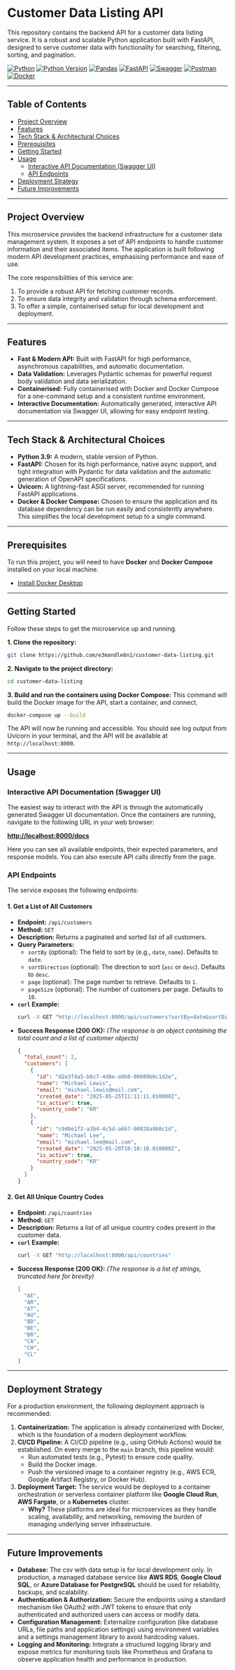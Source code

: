 # Customer Data Listing API

This repository contains the backend API for a customer data listing service. It is a robust and scalable Python application built with FastAPI, designed to serve customer data with functionality for searching, filtering, sorting, and pagination. 

[![Python](https://img.shields.io/badge/Python-3776AB?logo=python&logoColor=fff)](#)
[![Python Version](https://img.shields.io/badge/python-3.9-blue.svg)](https://www.python.org/downloads/release/python-390/)
[![Pandas](https://img.shields.io/badge/Pandas-150458?logo=pandas&logoColor=fff)](#)
[![FastAPI](https://img.shields.io/badge/FastAPI-009485.svg?logo=fastapi&logoColor=white)](#)
[![Swagger](https://img.shields.io/badge/Swagger-85EA2D?logo=insomnia&logoColor=000)](#)
[![Postman](https://img.shields.io/badge/Postman-FF6C37?logo=postman&logoColor=white)](#)
[![Docker](https://img.shields.io/badge/Docker-2496ED?logo=docker&logoColor=fff)](#)

---

## Table of Contents

-   [Project Overview](#project-overview)
-   [Features](#features)
-   [Tech Stack & Architectural Choices](#tech-stack--architectural-choices)
-   [Prerequisites](#prerequisites)
-   [Getting Started](#getting-started)
-   [Usage](#usage)
    -   [Interactive API Documentation (Swagger UI)](#interactive-api-documentation-swagger-ui)
    -   [API Endpoints](#api-endpoints)
-   [Deployment Strategy](#deployment-strategy)
-   [Future Improvements](#future-improvements)

---

## Project Overview

This microservice provides the backend infrastructure for a customer data management system. It exposes a set of API endpoints to handle customer information and their associated items. The application is built following modern API development practices, emphasising performance and ease of use.

The core responsibilities of this service are:
1.  To provide a robust API for fetching customer records.
2.  To ensure data integrity and validation through schema enforcement.
3.  To offer a simple, containerised setup for local development and deployment.

---

## Features

-   **Fast & Modern API:** Built with FastAPI for high performance, asynchronous capabilities, and automatic documentation.
-   **Data Validation:** Leverages Pydantic schemas for powerful request body validation and data serialization.
-   **Containerised:** Fully containerised with Docker and Docker Compose for a one-command setup and a consistent runtime environment.
-   **Interactive Documentation:** Automatically generated, interactive API documentation via Swagger UI, allowing for easy endpoint testing.

---

## Tech Stack & Architectural Choices

-   **Python 3.9:** A modern, stable version of Python.
-   **FastAPI:** Chosen for its high performance, native async support, and tight integration with Pydantic for data validation and the automatic generation of OpenAPI specifications.
-   **Uvicorn:** A lightning-fast ASGI server, recommended for running FastAPI applications.
-   **Docker & Docker Compose:** Chosen to ensure the application and its database dependency can be run easily and consistently anywhere. This simplifies the local development setup to a single command.

---

## Prerequisites

To run this project, you will need to have **Docker** and **Docker Compose** installed on your local machine.
-   [Install Docker Desktop](https://www.docker.com/products/docker-desktop/)

---

## Getting Started

Follow these steps to get the microservice up and running.

**1. Clone the repository:**
```bash
git clone https://github.com/e3mandle6n1/customer-data-listing.git
```

**2. Navigate to the project directory:**
```bash
cd customer-data-listing
```

**3. Build and run the containers using Docker Compose:**
This command will build the Docker image for the API, start a container, and connect.
```bash
docker-compose up --build
```

The API will now be running and accessible. You should see log output from Uvicorn in your terminal, and the API will be available at `http://localhost:8000`.

---

## Usage

### Interactive API Documentation (Swagger UI)

The easiest way to interact with the API is through the automatically generated Swagger UI documentation. Once the containers are running, navigate to the following URL in your web browser:

**[http://localhost:8000/docs](http://localhost:8000/docs)**

Here you can see all available endpoints, their expected parameters, and response models. You can also execute API calls directly from the page.

### API Endpoints

The service exposes the following endpoints:

#### 1. Get a List of All Customers

-   **Endpoint:** `/api/customers`
-   **Method:** `GET`
-   **Description:** Returns a paginated and sorted list of all customers.
-   **Query Parameters:**
    -   `sortBy` (optional): The field to sort by (e.g., `date`, `name`). Defaults to `date`.
    -   `sortDirection` (optional): The direction to sort (`asc` or `desc`). Defaults to `desc`.
    -   `page` (optional): The page number to retrieve. Defaults to `1`.
    -   `pageSize` (optional): The number of customers per page. Defaults to `10`.
-   **`curl` Example:**
    ```bash
    curl -X GET "http://localhost:8000/api/customers?sortBy=date&sortDirection=desc&page=1&pageSize=10"
    ```
-   **Success Response (200 OK):**
    *(The response is an object containing the total count and a list of customer objects)*
    ```json
    {
      "total_count": 2,
      "customers": [
        {
          "id": "d2e3f4a5-b6c7-4d8e-a9b0-00089b0c1d2e",
          "name": "Michael Lewis",
          "email": "michael.lewis@mail.com",
          "created_date": "2025-05-25T11:11:11.010000Z",
          "is_active": true,
          "country_code": "KR"
        },
        {
          "id": "c9d0e1f2-a3b4-4c5d-a6b7-00028a9b0c1d",
          "name": "Michael Lee",
          "email": "michael.lee@mail.com",
          "created_date": "2025-05-20T10:10:10.010000Z",
          "is_active": true,
          "country_code": "KR"
        }
      ]
    }
    ```

#### 2. Get All Unique Country Codes

-   **Endpoint:** `/api/countries`
-   **Method:** `GET`
-   **Description:** Returns a list of all unique country codes present in the customer data.
-   **`curl` Example:**
    ```bash
    curl -X GET "http://localhost:8000/api/countries"
    ```
-   **Success Response (200 OK):**
    *(The response is a list of strings, truncated here for brevity)*
    ```json
    [
      "AE",
      "AR",
      "AT",
      "AU",
      "BD",
      "BE",
      "BR",
      "CA",
      "CH",
      "CL"
    ]
    ```
---

## Deployment Strategy

For a production environment, the following deployment approach is recommended:

1.  **Containerization:** The application is already containerized with Docker, which is the foundation of a modern deployment workflow.
2.  **CI/CD Pipeline:** A CI/CD pipeline (e.g., using GitHub Actions) would be established. On every merge to the `main` branch, this pipeline would:
    -   Run automated tests (e.g., Pytest) to ensure code quality.
    -   Build the Docker image.
    -   Push the versioned image to a container registry (e.g., AWS ECR, Google Artifact Registry, or Docker Hub).
3.  **Deployment Target:** The service would be deployed to a container orchestration or serverless container platform like **Google Cloud Run**, **AWS Fargate**, or a **Kubernetes** cluster.
    -   **Why?** These platforms are ideal for microservices as they handle scaling, availability, and networking, removing the burden of managing underlying server infrastructure.

---

## Future Improvements

-   **Database:** The csv with data setup is for local development only. In production, a managed database service like **AWS RDS**, **Google Cloud SQL**, or **Azure Database for PostgreSQL** should be used for reliability, backups, and scalability.
-   **Authentication & Authorization:** Secure the endpoints using a standard mechanism like OAuth2 with JWT tokens to ensure that only authenticated and authorized users can access or modify data.
-   **Configuration Management:** Externalize configuration (like database URLs, file paths and application settings) using environment variables and a settings management library to avoid hardcoding values.
-   **Logging and Monitoring:** Integrate a structured logging library and expose metrics for monitoring tools like Prometheus and Grafana to observe application health and performance in production.
